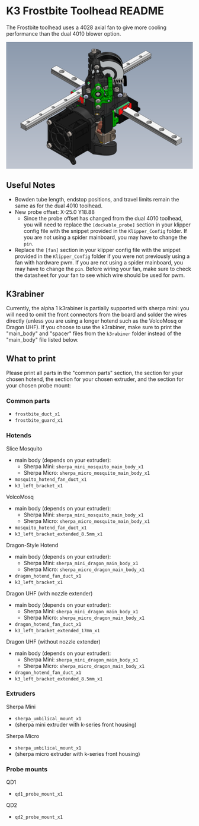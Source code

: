 # K3 Frostbite Toolhead README

The Frostbite toolhead uses a 4028 axial fan to give more cooling performance than the dual 4010 blower option.

![](Images/CAD_Screenshot.png)

## Useful Notes

- Bowden tube length, endstop positions, and travel limits remain the same as for the dual 4010 toolhead.
- New probe offset: X-25.0 Y18.88
    - Since the probe offset has changed from the dual 4010 toolhead, you will need to replace the `[dockable_probe]` section in your klipper config file with the snippet provided in the `Klipper_Config` folder. If you are not using a spider mainboard, you may have to change the `pin`.
- Replace the `[fan]` section in your klipper config file with the snippet provided in the `Klipper_Config` folder if you were not previously using a fan with hardware pwm. If you are not using a spider mainboard, you may have to change the `pin`. Before wiring your fan, make sure to check the datasheet for your fan to see which wire should be used for pwm.

## K3rabiner

Currently, the alpha 1 k3rabiner is partially supported with sherpa mini: you will need to omit the front connectors from the board and solder the wires directly (unless you are using a longer hotend such as the VolcoMosq or Dragon UHF). If you choose to use the k3rabiner, make sure to print the "main_body" and "spacer" files from the `k3rabiner` folder instead of the "main_body" file listed below.

## What to print

Please print all parts in the "common parts" section, the section for your chosen hotend, the section for your chosen extruder, and the section for your chosen probe mount:

### Common parts

- `frostbite_duct_x1`
- `frostbite_guard_x1`

### Hotends

Slice Mosquito
- main body (depends on your extruder):
    - Sherpa Mini: `sherpa_mini_mosquito_main_body_x1`
    - Sherpa Micro: `sherpa_micro_mosquito_main_body_x1`
- `mosquito_hotend_fan_duct_x1`
- `k3_left_bracket_x1`

VolcoMosq
- main body (depends on your extruder):
    - Sherpa Mini: `sherpa_mini_mosquito_main_body_x1`
    - Sherpa Micro: `sherpa_micro_mosquito_main_body_x1`
- `mosquito_hotend_fan_duct_x1`
- `k3_left_bracket_extended_8.5mm_x1`

Dragon-Style Hotend
- main body (depends on your extruder):
  - Sherpa Mini: `sherpa_mini_dragon_main_body_x1`
  - Sherpa Micro: `sherpa_micro_dragon_main_body_x1`
- `dragon_hotend_fan_duct_x1`
- `k3_left_bracket_x1`

Dragon UHF (with nozzle extender)
- main body (depends on your extruder):
  - Sherpa Mini: `sherpa_mini_dragon_main_body_x1`
  - Sherpa Micro: `sherpa_micro_dragon_main_body_x1`
- `dragon_hotend_fan_duct_x1`
- `k3_left_bracket_extended_17mm_x1`

Dragon UHF (without nozzle extender)
- main body (depends on your extruder):
  - Sherpa Mini: `sherpa_mini_dragon_main_body_x1`
  - Sherpa Micro: `sherpa_micro_dragon_main_body_x1`
- `dragon_hotend_fan_duct_x1`
- `k3_left_bracket_extended_8.5mm_x1`

### Extruders

Sherpa Mini
- `sherpa_umbilical_mount_x1`
- (sherpa mini extruder with k-series front housing)

Sherpa Micro
- `sherpa_umbilical_mount_x1`
- (sherpa micro extruder with k-series front housing)

### Probe mounts

QD1
- `qd1_probe_mount_x1`

QD2
- `qd2_probe_mount_x1`
